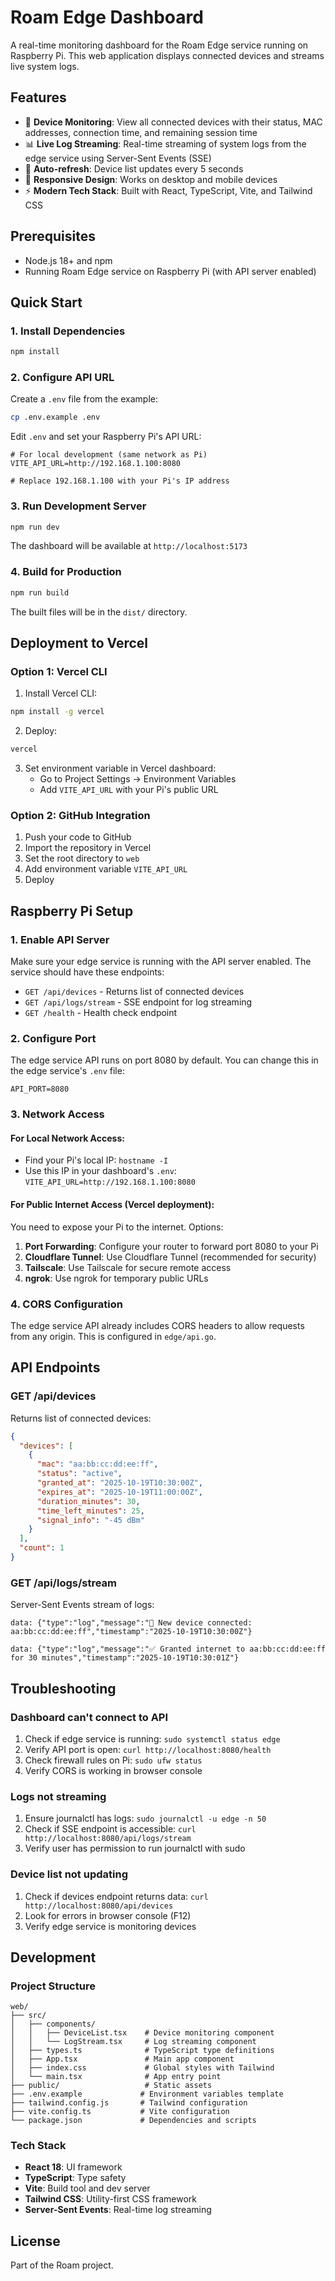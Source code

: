 # Roam Edge Dashboard

A real-time monitoring dashboard for the Roam Edge service running on Raspberry Pi. This web application displays connected devices and streams live system logs.

## Features

- 📱 **Device Monitoring**: View all connected devices with their status, MAC addresses, connection time, and remaining session time
- 📊 **Live Log Streaming**: Real-time streaming of system logs from the edge service using Server-Sent Events (SSE)
- 🔄 **Auto-refresh**: Device list updates every 5 seconds
- 🎨 **Responsive Design**: Works on desktop and mobile devices
- ⚡ **Modern Tech Stack**: Built with React, TypeScript, Vite, and Tailwind CSS

## Prerequisites

- Node.js 18+ and npm
- Running Roam Edge service on Raspberry Pi (with API server enabled)

## Quick Start

### 1. Install Dependencies

```bash
npm install
```

### 2. Configure API URL

Create a `.env` file from the example:

```bash
cp .env.example .env
```

Edit `.env` and set your Raspberry Pi's API URL:

```env
# For local development (same network as Pi)
VITE_API_URL=http://192.168.1.100:8080

# Replace 192.168.1.100 with your Pi's IP address
```

### 3. Run Development Server

```bash
npm run dev
```

The dashboard will be available at `http://localhost:5173`

### 4. Build for Production

```bash
npm run build
```

The built files will be in the `dist/` directory.

## Deployment to Vercel

### Option 1: Vercel CLI

1. Install Vercel CLI:
```bash
npm install -g vercel
```

2. Deploy:
```bash
vercel
```

3. Set environment variable in Vercel dashboard:
   - Go to Project Settings → Environment Variables
   - Add `VITE_API_URL` with your Pi's public URL

### Option 2: GitHub Integration

1. Push your code to GitHub
2. Import the repository in Vercel
3. Set the root directory to `web`
4. Add environment variable `VITE_API_URL`
5. Deploy

## Raspberry Pi Setup

### 1. Enable API Server

Make sure your edge service is running with the API server enabled. The service should have these endpoints:

- `GET /api/devices` - Returns list of connected devices
- `GET /api/logs/stream` - SSE endpoint for log streaming
- `GET /health` - Health check endpoint

### 2. Configure Port

The edge service API runs on port 8080 by default. You can change this in the edge service's `.env` file:

```env
API_PORT=8080
```

### 3. Network Access

#### For Local Network Access:
- Find your Pi's local IP: `hostname -I`
- Use this IP in your dashboard's `.env`: `VITE_API_URL=http://192.168.1.100:8080`

#### For Public Internet Access (Vercel deployment):
You need to expose your Pi to the internet. Options:

1. **Port Forwarding**: Configure your router to forward port 8080 to your Pi
2. **Cloudflare Tunnel**: Use Cloudflare Tunnel (recommended for security)
3. **Tailscale**: Use Tailscale for secure remote access
4. **ngrok**: Use ngrok for temporary public URLs

### 4. CORS Configuration

The edge service API already includes CORS headers to allow requests from any origin. This is configured in `edge/api.go`.

## API Endpoints

### GET /api/devices

Returns list of connected devices:

```json
{
  "devices": [
    {
      "mac": "aa:bb:cc:dd:ee:ff",
      "status": "active",
      "granted_at": "2025-10-19T10:30:00Z",
      "expires_at": "2025-10-19T11:00:00Z",
      "duration_minutes": 30,
      "time_left_minutes": 25,
      "signal_info": "-45 dBm"
    }
  ],
  "count": 1
}
```

### GET /api/logs/stream

Server-Sent Events stream of logs:

```
data: {"type":"log","message":"📱 New device connected: aa:bb:cc:dd:ee:ff","timestamp":"2025-10-19T10:30:00Z"}

data: {"type":"log","message":"✅ Granted internet to aa:bb:cc:dd:ee:ff for 30 minutes","timestamp":"2025-10-19T10:30:01Z"}
```

## Troubleshooting

### Dashboard can't connect to API

1. Check if edge service is running: `sudo systemctl status edge`
2. Verify API port is open: `curl http://localhost:8080/health`
3. Check firewall rules on Pi: `sudo ufw status`
4. Verify CORS is working in browser console

### Logs not streaming

1. Ensure journalctl has logs: `sudo journalctl -u edge -n 50`
2. Check if SSE endpoint is accessible: `curl http://localhost:8080/api/logs/stream`
3. Verify user has permission to run journalctl with sudo

### Device list not updating

1. Check if devices endpoint returns data: `curl http://localhost:8080/api/devices`
2. Look for errors in browser console (F12)
3. Verify edge service is monitoring devices

## Development

### Project Structure

```
web/
├── src/
│   ├── components/
│   │   ├── DeviceList.tsx    # Device monitoring component
│   │   └── LogStream.tsx     # Log streaming component
│   ├── types.ts              # TypeScript type definitions
│   ├── App.tsx               # Main app component
│   ├── index.css             # Global styles with Tailwind
│   └── main.tsx              # App entry point
├── public/                   # Static assets
├── .env.example             # Environment variables template
├── tailwind.config.js       # Tailwind configuration
├── vite.config.ts           # Vite configuration
└── package.json             # Dependencies and scripts
```

### Tech Stack

- **React 18**: UI framework
- **TypeScript**: Type safety
- **Vite**: Build tool and dev server
- **Tailwind CSS**: Utility-first CSS framework
- **Server-Sent Events**: Real-time log streaming

## License

Part of the Roam project.
